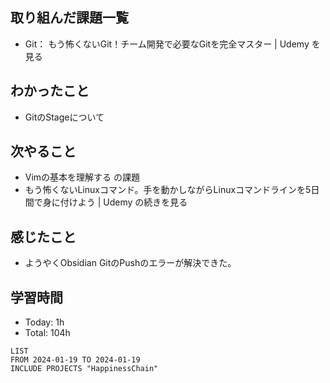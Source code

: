 ## 取り組んだ課題一覧
- Git： もう怖くないGit！チーム開発で必要なGitを完全マスター | Udemy を見る
## わかったこと
-  GitのStageについて
## 次やること
- Vimの基本を理解する の課題
- もう怖くないLinuxコマンド。手を動かしながらLinuxコマンドラインを5日間で身に付けよう | Udemy の続きを見る
## 感じたこと
- ようやくObsidian GitのPushのエラーが解決できた。
## 学習時間
- Today: 1h
- Total: 104h

```toggl
LIST
FROM 2024-01-19 TO 2024-01-19
INCLUDE PROJECTS "HappinessChain"
```